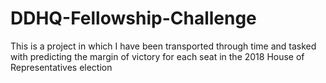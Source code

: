 # DDHQ-Fellowship-Challenge
This is a project in which I have been transported through time and tasked with predicting the margin of victory for each seat in the 2018 House of Representatives election 

